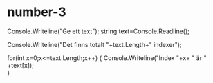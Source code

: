 # number-3


Console.Writeline("Ge ett text");
string text=Console.Readline();

Console.Writeline("Det finns totalt "+text.Length+" indexer");

for(int x=0;x<=text.Length;x++)
{
    Console.Writeline("Index "+x+ " är " +text[x]);  
}

